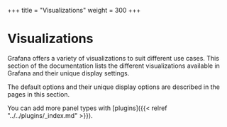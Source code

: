 +++
title = "Visualizations"
weight = 300
+++

# Visualizations

Grafana offers a variety of visualizations to suit different use cases. This section of the documentation lists the different visualizations available in Grafana and their unique display settings.

The default options and their unique display options are described in the pages in this section.

You can add more panel types with [plugins]({{< relref "../../plugins/_index.md" >}}).
